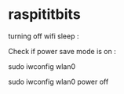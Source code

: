 # raspititbits

turning off wifi sleep :

Check if power save mode is on :

sudo iwconfig wlan0 

sudo iwconfig wlan0 power off
